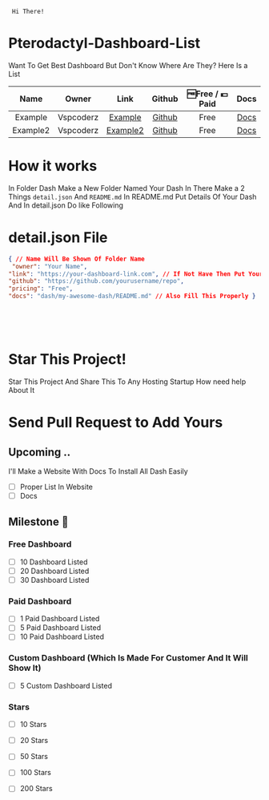 
     Hi There!
# Pterodactyl-Dashboard-List
Want To Get Best Dashboard But Don't Know Where Are They? Here Is a List

| Name | Owner | Link | Github | 🆓Free / 💵Paid | Docs |
|:------:|:-------:|:------:|:--------:|:-------------:|:-----------:|
| Example | Vspcoderz | [Example](https://Vspcoderz.dev) | [Github](https://github.com/vspcoderz/Pterodactyl-Dashboard-List) | Free | [Docs](dash/Example/README.md) |
| Example2 | Vspcoderz | [Example2](https://Vspcoderz.dev) | [Github](https://github.com/vspcoderz/Pterodactyl-Dashboard-List) | Free | [Docs](dash/Example2/README.md) |

# How it works

In Folder Dash Make a New Folder Named Your Dash In There Make a 2 Things `detail.json` And `README.md`  In README.md Put Details Of Your Dash And In detail.json Do like Following

# detail.json File

```json
{ // Name Will Be Shown Of Folder Name
 "owner": "Your Name", 
"link": "https://your-dashboard-link.com", // If Not Have Then Put Your Discord Server Link
"github": "https://github.com/yourusername/repo",
"pricing": "Free",
"docs": "dash/my-awesome-dash/README.md" // Also Fill This Properly } 
```


<pre>


  
</pre>



# Star This Project!
Star This Project And Share This To Any Hosting Startup How need help About It 

# Send Pull Request to Add Yours

## Upcoming ..
I'll Make a Website With Docs To Install All Dash Easily

- [ ] Proper List In Website
- [ ] Docs

## Milestone 🙌

### Free Dashboard
- [ ] 10 Dashboard Listed
- [ ] 20 Dashboard Listed
- [ ] 30 Dashboard Listed

### Paid Dashboard
- [ ] 1 Paid Dashboard Listed
- [ ] 5 Paid Dashboard Listed
- [ ] 10 Paid Dashboard Listed

### Custom Dashboard (Which Is Made For Customer And It Will Show It)
- [ ] 5 Custom Dashboard Listed

### Stars
- [ ] 10 Stars
- [ ] 20 Stars
- [ ] 50 Stars
- [ ] 100 Stars
- [ ] 200 Stars
    
